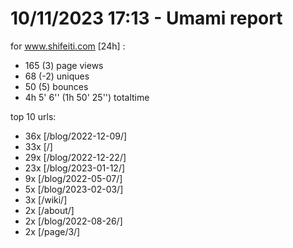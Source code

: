 # 10/11/2023 17:13 - Umami report
for www.shifeiti.com [24h] :

 - 165 (3) page views
 - 68 (-2) uniques
 - 50 (5) bounces
 - 4h 5' 6'' (1h 50' 25'') totaltime


top 10 urls:
 - 36x [/blog/2022-12-09/]
 - 33x [/]
 - 29x [/blog/2022-12-22/]
 - 23x [/blog/2023-01-12/]
 - 9x [/blog/2022-05-07/]
 - 5x [/blog/2023-02-03/]
 - 3x [/wiki/]
 - 2x [/about/]
 - 2x [/blog/2022-08-26/]
 - 2x [/page/3/]


